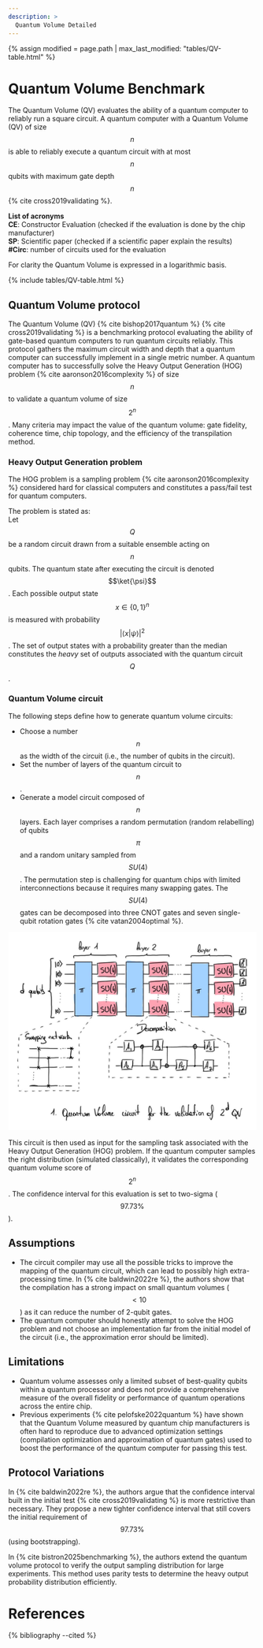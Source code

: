 ```yaml
---
description: >
  Quantum Volume Detailed
---
```


{% assign modified = page.path | max_last_modified: "tables/QV-table.html" %}

# Quantum Volume Benchmark

The Quantum Volume (QV) evaluates the ability of a quantum computer to reliably run a square circuit. A quantum computer with a Quantum Volume (QV) of size $$n$$ is able to reliably execute a quantum circuit with at most $$n$$ qubits with maximum gate depth $$n$$ {% cite cross2019validating %}.


**List of acronyms**  
**CE**: Constructor Evaluation (checked if the evaluation is done by the chip manufacturer)  
**SP**: Scientific paper (checked if a scientific paper explain the results)  
**#Circ**: number of circuits used for the evaluation  

For clarity the Quantum Volume is expressed in a logarithmic basis.

{% include tables/QV-table.html %}
<script type="text/javascript">
    $(document).ready(function() {
      $('.QV-table').DataTable(
        {
          "pageLength": 10,
          "drawCallback": function(settings){ 
            MathJax.Hub.Queue(["Typeset", MathJax.Hub]); 
          }
        } 
      );
    });
</script>

## Quantum Volume protocol

The Quantum Volume (QV) {% cite bishop2017quantum %} {% cite cross2019validating %} is a benchmarking protocol evaluating the ability of gate-based quantum computers to run quantum circuits reliably. This protocol gathers the maximum circuit width and depth that a quantum computer can successfully implement in a single metric number. A quantum computer has to successfully solve the Heavy Output Generation (HOG) problem  {% cite aaronson2016complexity %} of size $$n$$ to validate a quantum volume of size $$2^n$$. Many criteria may impact the value of the quantum volume: gate fidelity, coherence time, chip topology, and the efficiency of the transpilation method.

### Heavy Output Generation problem

The HOG problem is a sampling problem {% cite aaronson2016complexity %} considered hard for classical computers and constitutes a pass/fail test for quantum computers.

The problem is stated as:  
Let $$Q$$ be a random circuit drawn from a suitable ensemble acting on $$n$$ qubits. The quantum state after executing the circuit is denoted $$\ket{\psi}$$. Each possible output state $$x \in \{0, 1\}^n$$ is measured with probability $$|\left<x|\psi\right>|^2$$.
The set of output states with a probability greater than the median constitutes the *heavy* set of outputs associated with the quantum circuit $$Q$$.

### Quantum Volume circuit

The following steps define how to generate quantum volume circuits:
- Choose a number $$n$$ as the width of the circuit (i.e., the number of qubits in the circuit).
- Set the number of layers of the quantum circuit to $$n$$.
- Generate a model circuit composed of $$n$$ layers. Each layer comprises a random permutation (random relabelling) of qubits $$\pi$$ and a random unitary sampled from $$SU(4)$$. The permutation step is challenging for quantum chips with limited interconnections because it requires many swapping gates. The $$SU(4)$$ gates can be decomposed into three CNOT gates and seven single-qubit rotation gates {% cite vatan2004optimal %}.

<div class="center">
  <img src="/img/system-level-benchmark/others/QV.jpg" class="img-medium" alt="Quantum circuit for the quantum volume test"/>
</div>

This circuit is then used as input for the sampling task associated with the Heavy Output Generation (HOG) problem. If the quantum computer samples the right distribution (simulated classically), it validates the corresponding quantum volume score of $$2^n$$. The confidence interval for this evaluation is set to two-sigma ($$97.73 \%$$).

## Assumptions
* The circuit compiler may use all the possible tricks to improve the mapping of the quantum circuit, which can lead to possibly high extra-processing time. In {% cite baldwin2022re %}, the authors show that the compilation has a strong impact on small quantum volumes ($$< 10$$) as it can reduce the number of 2-qubit gates.
* The quantum computer should honestly attempt to solve the HOG problem and not choose an implementation far from the initial model of the circuit (i.e., the approximation error should be limited).

## Limitations
- Quantum volume assesses only a limited subset of best-quality qubits within a quantum processor and does not provide a comprehensive measure of the overall fidelity or performance of quantum operations across the entire chip.
- Previous experiments {% cite pelofske2022quantum %} have shown that the Quantum Volume measured by quantum chip manufacturers is often hard to reproduce due to advanced optimization settings (compilation optimization and approximation of quantum gates) used to boost the performance of the quantum computer for passing this test.

## Protocol Variations

In {% cite baldwin2022re %}, the authors argue that the confidence interval built in the initial test {% cite cross2019validating %} is more restrictive than necessary. They propose a new tighter confidence interval that still covers the initial requirement of $$97.73\%$$ (using bootstrapping).

In {% cite bistron2025benchmarking %}, the authors extend the quantum volume protocol to verify the output sampling distribution for large experiments. This method uses parity tests to determine the heavy output probability distribution efficiently.

# References
{% bibliography --cited %}